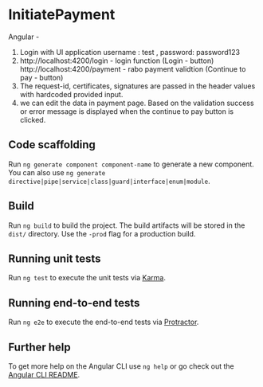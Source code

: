 # InitiatePayment

Angular -  

1. Login with UI application  username : test ,  password: password123 
2. http://localhost:4200/login   - login function (Login - button)
   http://localhost:4200/payment  - rabo payment validtion (Continue to pay - button)
3. The request-id, certificates, signatures are passed in the header values with hardcoded provided input. 
4. we can edit the data in payment page. Based on the validation success or error message is displayed
   when the continue to pay button is clicked.

## Code scaffolding

Run `ng generate component component-name` to generate a new component. You can also use `ng generate directive|pipe|service|class|guard|interface|enum|module`.

## Build

Run `ng build` to build the project. The build artifacts will be stored in the `dist/` directory. Use the `-prod` flag for a production build.

## Running unit tests

Run `ng test` to execute the unit tests via [Karma](https://karma-runner.github.io).

## Running end-to-end tests

Run `ng e2e` to execute the end-to-end tests via [Protractor](http://www.protractortest.org/).

## Further help

To get more help on the Angular CLI use `ng help` or go check out the [Angular CLI README](https://github.com/angular/angular-cli/blob/master/README.md).
